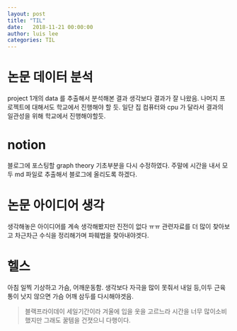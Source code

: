 ```yaml
---
layout: post
title: "TIL"
date:   2018-11-21 00:00:00
author: luis lee
categories: TIL
---
```

# 논문 데이터 분석
project 1개의 data 를 추출해서 분석해본 결과 생각보다 결과가 잘 나왔음.
나머지 프로젝트에 대해서도 학교에서 진행해야 할 듯.
일단 집 컴퓨터와 cpu 가 달라서 결과의 일관성을 위해 학교에서 진행해야할듯.

# notion
블로그에 포스팅할 graph theory 기초부분을 다시 수정하였다. 
주말에 시간을 내서 모두 md 파일로 추출해서 블로그에 올리도록 하겠다.
# 논문 아이디어 생각
생각해놓은 아이디어를 계속 생각해봤지만 진전이 없다 ㅠㅠ 관련자료를 더 많이 찾아보고
차근차근 수식을 정리해가며 파훼법을 찾아내야겟다.
# 헬스
아침 일찍 기상하고 가슴, 어깨운동함.
생각보다 자극을 많이 못줘서 내일 등,이두 근육통이 낫지 않으면 가슴 어깨 삼두를 다시해야겟음.

> 블랙프라이데이 세일기간이라 겨울에 입을 옷을 고르느라 시간을 너무 많이소비했지만 그래도 꿀템을 건졋으니 다행이다.
